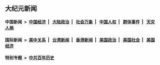 ## 大纪元新闻

#### 中国新闻 &nbsp;>&nbsp; [中国经济](indexes/ncid283/README.md?07182045) &nbsp;| &nbsp; [大陆政治](indexes/ncid277/README.md?07182045) &nbsp;| &nbsp; [社会万象](indexes/ncid282/README.md?07182045) &nbsp;| &nbsp; [中国人权](indexes/ncid278/README.md?07182045) &nbsp;| &nbsp; [群体事件](indexes/ncid279/README.md?07182045) &nbsp;| &nbsp; [天灾人祸](indexes/ncid280/README.md?07182045)

#### 国际新闻 &nbsp;>&nbsp; [美中关系](indexes/nf1412576/README.md?07182045) &nbsp;| &nbsp; [台湾新闻](indexes/ncid1349361/README.md?07182045) &nbsp;| &nbsp; [香港新闻](indexes/ncid1349362/README.md?07182045) &nbsp;| &nbsp; [美国政治](indexes/ncid1078159/README.md?07182045) &nbsp;| &nbsp; [美国社会](indexes/ncid1078160/README.md?07182045) &nbsp;| &nbsp; [美国经济](indexes/ncid1078158/README.md?07182045)

#### 特别专题 &nbsp;>&nbsp; [中共百年历史](https://github.com/easy2view/epoch-special/blob/master/README.md?07182045)  
